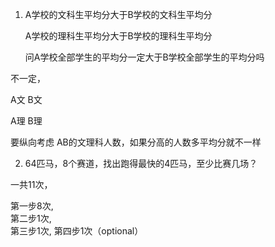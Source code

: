1. A学校的文科生平均分大于B学校的文科生平均分

    A学校的理科生平均分大于B学校的理科生平均分

    问A学校全部学生的平均分一定大于B学校全部学生的平均分吗

不一定，

A文  B文

A理  B理  

要纵向考虑 AB的文理科人数，如果分高的人数多平均分就不一样


2. 64匹马，8个赛道，找出跑得最快的4匹马，至少比赛几场？

一共11次，

第一步8次,   
第二步1次,  
第三步1次,
第四步1次（optional）

